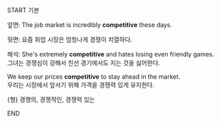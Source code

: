 START
기본

앞면:
The job market is incredibly **competitive** these days.

뒷면:
요즘 취업 시장은 엄청나게 경쟁이 치열하다.

해석:
She's extremely **competitive** and hates losing even friendly games.  
그녀는 경쟁심이 강해서 친선 경기에서도 지는 것을 싫어한다.

We keep our prices **competitive** to stay ahead in the market.  
우리는 시장에서 앞서기 위해 가격을 경쟁력 있게 유지한다.

{형} 경쟁의, 경쟁적인, 경쟁력 있는
<!--ID: 1747104094484-->
END